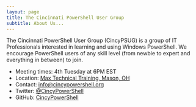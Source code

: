 ```yaml
---
layout: page
title: The Cincinnati PowerShell User Group
subtitle: About Us...
---
```


The Cincinnati PowerShell User Group (CincyPSUG) is a 
group of IT Professionals interested in learning and using Windows PowerShell.
We encourage PowerShell users of any skill level 
(from newbie to expert and everything in between) to join.

- Meeting times: 4th Tuesday at 6PM EST
- Location: [Max Technical Training, Mason, OH](https://goo.gl/maps/ijBGbvJQR3B2)
- Contact: [info@cincypowershell.org](mailto:info@cincypowershell.org)
- Twitter: [@CincyPowerShell](https:/twitter.com/CincyPowerShell)
- GitHub: [CincyPowerShell](https:/github.com/CincyPowerShell)
